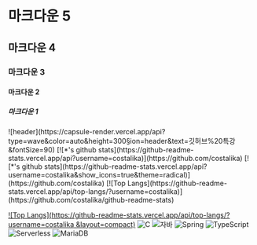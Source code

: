 # 마크다운 5
## 마크다운 4
### 마크다운 3
#### 마크다운 2
##### 마크다운 1

<html>
<body>
![header](https://capsule-render.vercel.app/api?type=wave&color=auto&height=300&section=header&text=깃허브%20특강&fontSize=90)
[![*'s github stats](https://github-readme-stats.vercel.app/api?username=costalika)](https://github.com/costalika)
[![*'s github stats](https://github-readme-stats.vercel.app/api?username=costalika&show_icons=true&theme=radical)](https://github.com/costalika)
[![Top Langs](https://github-readme-stats.vercel.app/api/top-langs/?username=costalika)](https://github.com/costalika/github-readme-stats)

[![Top Langs](https://github-readme-stats.vercel.app/api/top-langs/?username=costalika &layout=compact)](https://github.com/costalika/github-readme-stats)
![C](https://img.shields.io/badge/-C-123456?style=flat-square&logo=C&logoColor=black)
![자바](https://img.shields.io/badge/-자바-007396?style=flat&logo=Java&logoColor=ffffff)
![Spring](https://img.shields.io/badge/-Spring-6DB33F?style=for-the-badge&logo=Spring&logoColor=white)
![TypeScript](https://img.shields.io/badge/-TypeScript-3178C6?style=flat-square&logo=TypeScript&logoColor=white)
![Serverless](https://img.shields.io/badge/-Serverless-FD5750?style=flat-square&logo=Serverless&logoColor=magenta)
![MariaDB](https://img.shields.io/badge/-MariaDB-1F305F?style=flat-square&logo=mariadb&logoColor=white)
</body>
</html>
